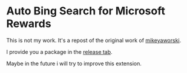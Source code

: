 # Auto Bing Search for Microsoft Rewards

This is not my work. It's a repost of the original work of [mikeyaworski](https://github.com/mikeyaworski).

I provide you a package in the [release tab](https://github.com/polynux/auto-bing-search/releases/latest).

Maybe in the future i will try to improve this extension.
